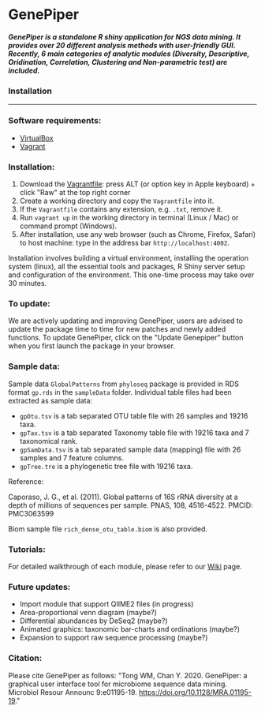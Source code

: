 # GenePiper

##### GenePiper is a standalone R shiny application for NGS data mining. It provides over 20 different analysis methods with user-friendly GUI. Recently, 6 main categories of analytic modules  (Diversity, Descriptive, Oridination, Correlation, Clustering and Non-parametric test) are included.


### Installation

---

### Software requirements:
* [VirtualBox](https://www.virtualbox.org)
* [Vagrant](https://www.vagrantup.com)


### Installation:
1. Download the [Vagrantfile](https://github.com/raytonghk/genepiper/blob/master/Vagrantfile): press ALT (or option key in Apple keyboard) + click "Raw" at the top right corner
2. Create a working directory and copy the `Vagrantfile` into it.
3. If the `Vagrantfile` contains any extension, e.g. `.txt`, remove it.
4. Run `vagrant up` in the working directory in terminal (Linux / Mac) or command prompt (Windows).
5. After installation, use any web browser (such as Chrome, Firefox, Safari) to host machine: type in the address bar `http://localhost:4002`.

Installation involves building a virtual environment, installing the operation system (linux), all the essential tools and packages, R Shiny server setup and configuration of the environment. This one-time process may take over 30 minutes.


### To update:
We are actively updating and improving GenePiper, users are advised to update the package time to time for new patches and newly added functions. To update GenePiper, click on the "Update Genepiper" button when you first launch the package in your browser.

### Sample data:

Sample data `GlobalPatterns` from `phyloseq` package is provided in RDS format `gp.rds` in the `sampleData` folder.  Individual table files had been extracted as sample data:
* `gpOtu.tsv` is a tab separated OTU table file with 26 samples and 19216 taxa.
* `gpTax.tsv` is a tab separated Taxonomy table file with 19216 taxa and 7 taxonomical rank.
* `gpSamData.tsv` is a tab separated sample data (mapping) file with 26 samples and 7 feature columns.
* `gpTree.tre` is a phylogenetic tree file with 19216 taxa.

Reference:

Caporaso, J. G., et al. (2011). Global patterns of 16S rRNA diversity at a depth of millions of sequences per sample. PNAS, 108, 4516-4522. PMCID: PMC3063599

Biom sample file `rich_dense_otu_table.biom` is also provided.

### Tutorials:

For detailed walkthrough of each module, please refer to our [Wiki](https://github.com/raytonghk/genepiper/wiki/01.-Introduction) page.

### Future updates:
* Import module that support QIIME2 files (in progress)
* Area-proportional venn diagram (maybe?)
* Differential abundances by DeSeq2 (maybe?)
* Animated graphics: taxonomic bar-charts and ordinations (maybe?)
* Expansion to support raw sequence processing (maybe?)


### Citation:

Please cite GenePiper as follows: "Tong WM, Chan Y. 2020. GenePiper: a graphical user interface tool for microbiome sequence data mining. Microbiol Resour Announc 9:e01195-19. https://doi.org/10.1128/MRA.01195-19."
